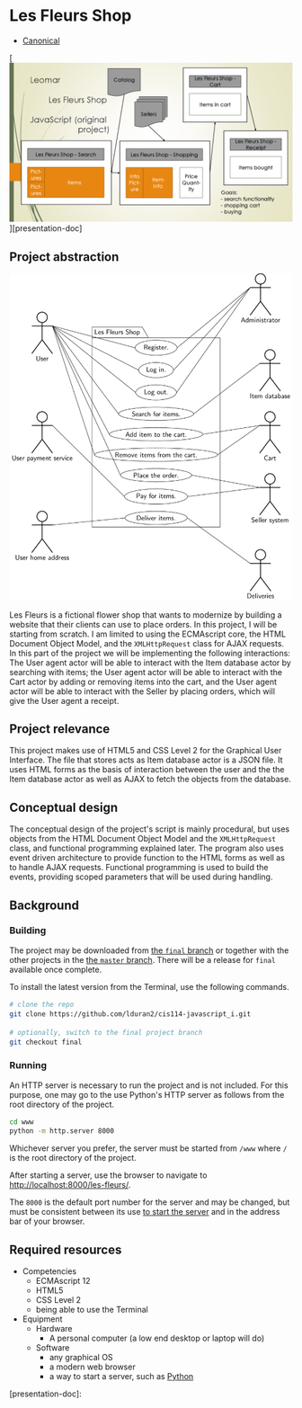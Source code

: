 # Les Fleurs Shop

* [Canonical][canonical]

[![Presentation of the Interface][presentation-img]][presentation-doc]

## Project abstraction

[![UML Use Case Diagram][uml-usecase-img]][uml-usecase-doc]

Les Fleurs is a fictional flower shop that wants to modernize by building a website that their clients can use to place orders.  In this project, I will be starting from scratch.  I am limited to using the ECMAscript core, the HTML Document Object Model, and the `XMLHttpRequest` class for AJAX requests.  In this part of the project we will be implementing the following interactions:  The User agent actor will be able to interact with the Item database actor by searching with items;  the User agent actor will be able to interact with the Cart actor by adding or removing items into the cart, and the User agent actor will be able to interact with the Seller by placing orders, which will give the User agent a receipt.

## Project relevance

This project makes use of HTML5 and CSS Level 2 for the Graphical User Interface.  The file that stores acts as Item database actor is a JSON file.  It uses HTML forms as the basis of interaction between the user and the the Item database actor as well as AJAX to fetch the objects from the database.

## Conceptual design

The conceptual design of the project's script is mainly procedural, but uses objects from the HTML Document Object Model and the `XMLHttpRequest` class, and functional programming explained later.  The program also uses event driven architecture to provide function to the HTML forms as well as to handle AJAX requests.  Functional programming is used to build the events, providing scoped parameters that will be used during handling.

## Background

### Building

The project may be downloaded from [the `final` branch][final-branch] or together with the other projects in the <a href='https://github.com/lduran2/cis114-javascript_i/master/final'>the <code>master</code> branch</a>.  There will be a release for `final` available once complete.

To install the latest version from the Terminal, use the following commands.

```bash
# clone the repo
git clone https://github.com/lduran2/cis114-javascript_i.git

# optionally, switch to the final project branch
git checkout final
```

### Running

An HTTP server is necessary to run the project and is not included. For this purpose, one may go to the use Python's HTTP server as follows from the root directory of the project.

<a name='running-server'></a>
```sh
cd www
python -m http.server 8000
```

Whichever server you prefer, the server must be started from `/www` where `/` is the root directory of the project.

After starting a server, use the browser to navigate to <http://localhost:8000/les-fleurs/>.

The `8000` is the default port number for the server and may be changed, but must be consistent between its use [to start the server](#running-server) and in the address bar of your browser.

## Required resources
* Competencies
  * ECMAscript 12
  * HTML5
  * CSS Level 2
  * being able to use the Terminal
* Equipment
  * Hardware
    * A personal computer (a low end desktop or laptop will do)
  * Software
    * any graphical OS
    * a modern web browser
    * a way to start a server, such as [Python][python]

[canonical]: https://github.com/lduran2/cis114-javascript_i/master/PROPOSAL-final/doc/proposal#readme "Canonical link to this PROPOSAL"

[final-branch]: ../..
[master-branch]: ../../../master

[presentation-img]: presentation.png "A typical workflow of the project.  The user performs a search, which sends a request to the catalog. Then the user picks an item, which updates to the shopping page. On the shopping page, the seller is then requested information about the item, then user may choose how many of that item to buy. This this updates to the cart, where the user may buy and receive a receipt."
[presentation-doc]: 

[uml-usecase-img]: uml-usecase-diagram.png "The service is a contract between the user, their payment service and home address to/from the administrator, item database, cart, the seller and deliveries department."
[uml-usecase-doc]: uml-usecase-diagram.pdf

[python]: https://www.python.org/downloads/

